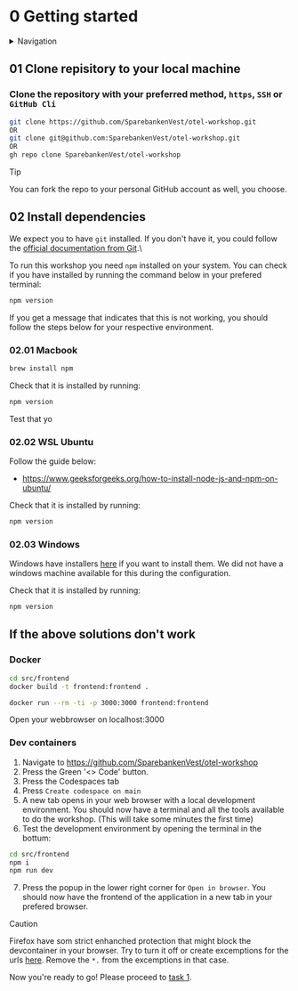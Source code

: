 # 0 Getting started

<details>

<summary>Navigation</summary>

0. **Getting started** (this task)
1. [Run Front End App Locally](./001.md)
2. [Set up distributed tracing](./002.md)
3. [Bonus - Metrics](./003.md)

</details>

## 01 Clone repisitory to your local machine

### Clone the repository with your preferred method, `https`, `SSH` or `GitHub Cli`

```bash
git clone https://github.com/SparebankenVest/otel-workshop.git
OR
git clone git@github.com:SparebankenVest/otel-workshop.git
OR
gh repo clone SparebankenVest/otel-workshop
```

> [!TIP]
> You can fork the repo to your personal GitHub account as well, you choose.

## 02 Install dependencies

We expect you to have `git` installed. If you don't have it, you could follow the [official documentation from Git](https://git-scm.com/book/en/v2/Getting-Started-Installing-Git).\

To run this workshop you need `npm` installed on your system. You can check if you have installed by running the command below in your prefered terminal:

```bash
npm version
```

If you get a message that indicates that this is not working, you should follow the steps below for your respective environment.

### 02.01 Macbook

```bash
brew install npm
```

Check that it is installed by running:

```bash
npm version
```

Test that yo

### 02.02 WSL Ubuntu

Follow the guide below:

- <https://www.geeksforgeeks.org/how-to-install-node-js-and-npm-on-ubuntu/>

Check that it is installed by running:

```bash
npm version
```

### 02.03 Windows

Windows have installers [here](https://docs.npmjs.com/downloading-and-installing-node-js-and-npm#using-a-node-installer-to-install-nodejs-and-npm) if you want to install them. We did not have a windows machine available for this during the configuration.

Check that it is installed by running:

```bash
npm version
```

## If the above solutions don't work

### Docker

```bash
cd src/frontend
docker build -t frontend:frontend .

docker run --rm -ti -p 3000:3000 frontend:frontend
```

Open your webbrowser on localhost:3000

### Dev containers

1. Navigate to <https://github.com/SparebankenVest/otel-workshop>
2. Press the Green '<> Code' button.
3. Press the Codespaces tab
4. Press `Create codespace on main`
5. A new tab opens in your web browser with a local development environment. You should now have a terminal and all the tools available to do the workshop. (This will take some minutes the first time)
6. Test the development environment by opening the terminal in the bottum:

```bash
cd src/frontend
npm i
npm run dev
```

7. Press the popup in the lower right corner for `Open in browser`. You should now have the frontend of the application in a new tab in your prefered browser.

> [!CAUTION]
> Firefox have som strict enhanched protection that might block the devcontainer in your browser. Try to turn it off or create excemptions for the urls [here](https://cs50.readthedocs.io/cs50.dev/#domains). Remove the `*.` from the excemptions in that case.

Now you're ready to go!
Please proceed to [task 1](tasks/001.md).
